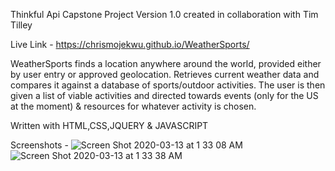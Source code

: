 Thinkful Api Capstone Project
Version 1.0 created in collaboration with Tim Tilley

Live Link - https://chrismojekwu.github.io/WeatherSports/

WeatherSports finds a location anywhere around the world, provided either by user entry or approved geolocation. Retrieves current weather data and compares it against a database of sports/outdoor activities. The user is then given a list of viable activities and directed towards events (only for the US at the moment) & resources for whatever activity is chosen. 

Written with HTML,CSS,JQUERY & JAVASCRIPT

Screenshots -
![Screen Shot 2020-03-13 at 1 33 08 AM](https://user-images.githubusercontent.com/57265442/76595983-131c9380-64cb-11ea-97c9-e42fe359156a.png)
![Screen Shot 2020-03-13 at 1 33 38 AM](https://user-images.githubusercontent.com/57265442/76595987-14e65700-64cb-11ea-99a1-49795fbba1d0.png)